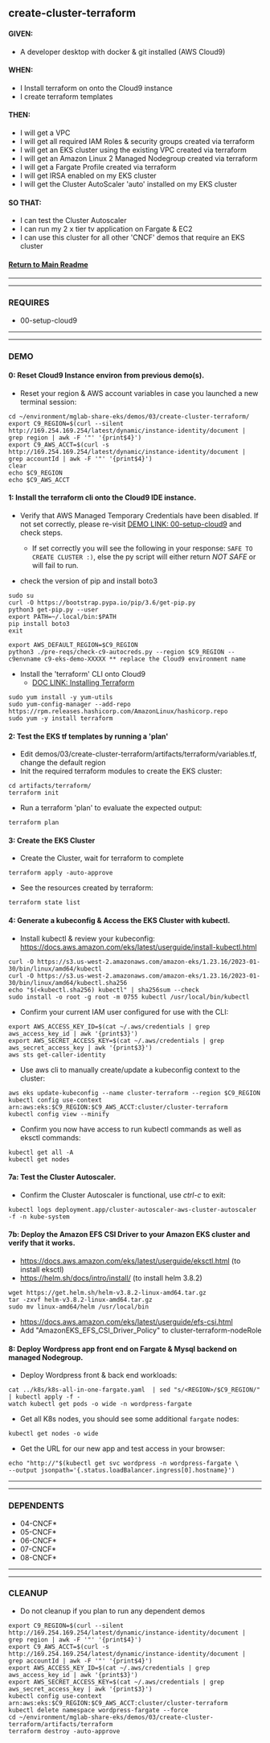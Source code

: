 ## create-cluster-terraform

#### GIVEN:
  - A developer desktop with docker & git installed (AWS Cloud9)

#### WHEN:
  - I Install terraform on onto the Cloud9 instance
  - I create terraform templates

#### THEN:
  - I will get a VPC
  - I will get all required IAM Roles & security groups created via terraform
  - I will get an EKS cluster using the existing VPC created via terraform
  - I will get an Amazon Linux 2 Managed Nodegroup created via terraform
  - I will get a Fargate Profile created via terraform
  - I will get IRSA enabled on my EKS cluster
  - I will get the Cluster AutoScaler 'auto' installed on my EKS cluster

#### SO THAT:
  - I can test the Cluster Autoscaler
  - I can run my 2 x tier tv application on Fargate & EC2
  - I can use this cluster for all other 'CNCF' demos that require an EKS cluster

#### [Return to Main Readme](https://github.com/bwer432/mglab-share-eks#demos)

---------------------------------------------------------------
---------------------------------------------------------------
### REQUIRES
- 00-setup-cloud9

---------------------------------------------------------------
---------------------------------------------------------------
### DEMO


#### 0: Reset Cloud9 Instance environ from previous demo(s).
- Reset your region & AWS account variables in case you launched a new terminal session:
```
cd ~/environment/mglab-share-eks/demos/03/create-cluster-terraform/
export C9_REGION=$(curl --silent http://169.254.169.254/latest/dynamic/instance-identity/document |  grep region | awk -F '"' '{print$4}')
export C9_AWS_ACCT=$(curl -s http://169.254.169.254/latest/dynamic/instance-identity/document | grep accountId | awk -F '"' '{print$4}')
clear
echo $C9_REGION
echo $C9_AWS_ACCT
```

#### 1: Install the terraform cli onto the Cloud9 IDE instance.
- Verify that AWS Managed Temporary Credentials have been disabled.  If not set correctly, please re-visit [DEMO LINK: 00-setup-cloud9](demos/00-setup-cloud9/demo.md) and check steps.
    - If set correctly you will see the following in your response: `SAFE TO CREATE CLUSTER :)`, else the py script will either return _NOT SAFE_ or will fail to run.

- check the version of pip and install boto3
```
sudo su
curl -O https://bootstrap.pypa.io/pip/3.6/get-pip.py
python3 get-pip.py --user
export PATH=~/.local/bin:$PATH
pip install boto3
exit
```
```
export AWS_DEFAULT_REGION=$C9_REGION
python3 ./pre-reqs/check-c9-autocreds.py --region $C9_REGION --c9envname c9-eks-demo-XXXXX ** replace the Cloud9 environment name
```
- Install the 'terraform' CLI onto Cloud9
  - [DOC LINK: Installing Terraform](https://learn.hashicorp.com/tutorials/terraform/install-cli)
```
sudo yum install -y yum-utils
sudo yum-config-manager --add-repo https://rpm.releases.hashicorp.com/AmazonLinux/hashicorp.repo
sudo yum -y install terraform
```

#### 2: Test the EKS tf templates by running a 'plan'
- Edit demos/03/create-cluster-terraform/artifacts/terraform/variables.tf, change the default region
- Init the required terraform modules to create the EKS cluster:
```
cd artifacts/terraform/
terraform init
```
- Run a terraform 'plan' to evaluate the expected output:
```
terraform plan
```

#### 3: Create the EKS Cluster
- Create the Cluster, wait for terraform to complete
```
terraform apply -auto-approve
```
- See the resources created by terraform:
```
terraform state list
```

#### 4: Generate a kubeconfig & Access the EKS Cluster with kubectl.
- Install kubectl & review your kubeconfig:  https://docs.aws.amazon.com/eks/latest/userguide/install-kubectl.html
```
curl -O https://s3.us-west-2.amazonaws.com/amazon-eks/1.23.16/2023-01-30/bin/linux/amd64/kubectl
curl -O https://s3.us-west-2.amazonaws.com/amazon-eks/1.23.16/2023-01-30/bin/linux/amd64/kubectl.sha256
echo "$(<kubectl.sha256) kubectl" | sha256sum --check
sudo install -o root -g root -m 0755 kubectl /usr/local/bin/kubectl
```
- Confirm your current IAM user configured for use with the CLI:
```
export AWS_ACCESS_KEY_ID=$(cat ~/.aws/credentials | grep aws_access_key_id | awk '{print$3}')
export AWS_SECRET_ACCESS_KEY=$(cat ~/.aws/credentials | grep aws_secret_access_key | awk '{print$3}')
aws sts get-caller-identity
```
- Use aws cli to manually create/update a kubeconfig context to the cluster:
```
aws eks update-kubeconfig --name cluster-terraform --region $C9_REGION
kubectl config use-context arn:aws:eks:$C9_REGION:$C9_AWS_ACCT:cluster/cluster-terraform
kubectl config view --minify
```
- Confirm you now have access to run kubectl commands as well as eksctl commands:
```
kubectl get all -A
kubectl get nodes
```

#### 7a: Test the Cluster Autoscaler.

- Confirm the Cluster Autoscaler is functional, use _ctrl-c_ to exit:
```
kubectl logs deployment.app/cluster-autoscaler-aws-cluster-autoscaler -f -n kube-system
```
#### 7b: Deploy the Amazon EFS CSI Driver to your Amazon EKS cluster and verify that it works.
- https://docs.aws.amazon.com/eks/latest/userguide/eksctl.html (to install eksctl)
- https://helm.sh/docs/intro/install/ (to install helm 3.8.2)
```
wget https://get.helm.sh/helm-v3.8.2-linux-amd64.tar.gz
tar -zxvf helm-v3.8.2-linux-amd64.tar.gz
sudo mv linux-amd64/helm /usr/local/bin  
```
- https://docs.aws.amazon.com/eks/latest/userguide/efs-csi.html
- Add "AmazonEKS_EFS_CSI_Driver_Policy" to cluster-terraform-nodeRole 

#### 8: Deploy Wordpress app front end on Fargate & Mysql backend on managed Nodegroup.
- Deploy Wordpress front & back end workloads:
```
cat ../k8s/k8s-all-in-one-fargate.yaml  | sed "s/<REGION>/$C9_REGION/" | kubectl apply -f -
watch kubectl get pods -o wide -n wordpress-fargate
```
- Get all K8s nodes, you should see some additional `fargate` nodes:
```
kubectl get nodes -o wide
```
- Get the URL for our new app and test access in your browser:
```
echo "http://"$(kubectl get svc wordpress -n wordpress-fargate \
--output jsonpath='{.status.loadBalancer.ingress[0].hostname}')
```

---------------------------------------------------------------
---------------------------------------------------------------
### DEPENDENTS

- 04-CNCF*
- 05-CNCF*
- 06-CNCF*
- 07-CNCF*
- 08-CNCF*


---------------------------------------------------------------
---------------------------------------------------------------
### CLEANUP
- Do not cleanup if you plan to run any dependent demos
```
export C9_REGION=$(curl --silent http://169.254.169.254/latest/dynamic/instance-identity/document |  grep region | awk -F '"' '{print$4}')
export C9_AWS_ACCT=$(curl -s http://169.254.169.254/latest/dynamic/instance-identity/document | grep accountId | awk -F '"' '{print$4}')
export AWS_ACCESS_KEY_ID=$(cat ~/.aws/credentials | grep aws_access_key_id | awk '{print$3}')
export AWS_SECRET_ACCESS_KEY=$(cat ~/.aws/credentials | grep aws_secret_access_key | awk '{print$3}')
kubectl config use-context arn:aws:eks:$C9_REGION:$C9_AWS_ACCT:cluster/cluster-terraform
kubectl delete namespace wordpress-fargate --force
cd ~/environment/mglab-share-eks/demos/03/create-cluster-terraform/artifacts/terraform
terraform destroy -auto-approve
```
